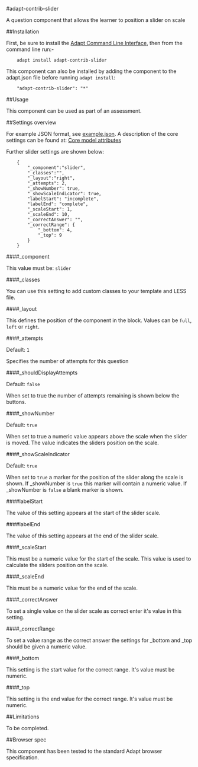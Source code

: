 #adapt-contrib-slider

A question component that allows the learner to position a slider on scale


##Installation
 
First, be sure to install the [Adapt Command Line Interface](https://github.com/adaptlearning/adapt-cli), then from the command line run:-

        adapt install adapt-contrib-slider

This component can also be installed by adding the component to the adapt.json file before running `adapt install`:
 
        "adapt-contrib-slider": "*"
 
 
##Usage
 
This component can be used as part of an assessment.
 
 
##Settings overview
 
For example JSON format, see [example.json](example.json). A description of the core settings can be found at: [Core model attributes](https://github.com/adaptlearning/adapt_framework/wiki/Core-model-attributes)

Further slider settings are shown below:
```
    {
        "_component":"slider",
        "_classes":"",
        "_layout":"right",
        "_attempts": 2,
        "_showNumber": true,
        "_showScaleIndicator": true,
        "labelStart": "incomplete",
        "labelEnd": "complete",
        "_scaleStart": 1,
        "_scaleEnd": 10,
        "_correctAnswer": "",
        "_correctRange": {
            "_bottom": 4,
            "_top": 9
        }
    }
```

####_component

This value must be: `slider`

####_classes

You can use this setting to add custom classes to your template and LESS file.

####_layout

This defines the position of the component in the block. Values can be `full`, `left` or `right`. 

####_attempts

Default: `1`

Specifies the number of attempts for this question

####_shouldDisplayAttempts

Default: `false`

When set to true the number of attempts remaining is shown below the buttons.

####_showNumber

Default: `true`

When set to true a numeric value appears above the scale when the slider is moved. The value indicates the sliders position on the scale.

####_showScaleIndicator

Default: `true`

When set to `true` a marker for the position of the slider along the scale is shown. If _showNumber is `true` this marker will contain a numeric value. If _showNumber is `false` a blank marker is shown.

####labelStart

The value of this setting appears at the start of the slider scale.

####labelEnd

The value of this setting appears at the end of the slider scale.

####_scaleStart

This must be a numeric value for the start of the scale. This value is used to calculate the sliders position on the scale.

####_scaleEnd

This must be a numeric value for the end of the scale.

####_correctAnswer

To set a single value on the slider scale as correct enter it's value in this setting.

####_correctRange

To set a value range as the correct answer the settings for _bottom and _top should be given a numeric value.

####_bottom

This setting is the start value for the correct range. It's value must be numeric.

####_top

This setting is the end value for the correct range. It's value must be numeric.
 
##Limitations
 
To be completed.
 
##Browser spec
 
This component has been tested to the standard Adapt browser specification.
